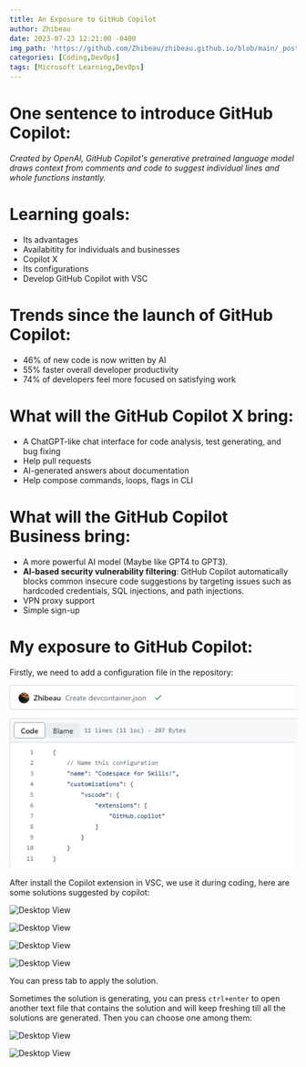 ```yaml
---
title: An Exposure to GitHub Copilot
author: Zhibeau
date: 2023-07-23 12:21:00 -0400
img_path: 'https://github.com/Zhibeau/zhibeau.github.io/blob/main/_posts/AEGC/'
categories: [Coding,DevOps]
tags: [Microsoft Learning,DevOps]
---
```


# One sentence to introduce GitHub Copilot:
*Created by OpenAI, GitHub Copilot's generative pretrained language model draws context from comments and code to suggest individual lines and whole functions instantly.*

# Learning goals:
- Its advantages
- Availabitity for individuals and businesses
- Copilot X
- Its configurations
- Develop GitHub Copilot with VSC

# Trends since the launch of GitHub Copilot:
- 46% of new code is now written by AI
- 55% faster overall developer productivity
- 74% of developers feel more focused on satisfying work

# What will the GitHub Copilot X bring:
- A ChatGPT-like chat interface for code analysis, test generating, and bug fixing
- Help pull requests
- AI-generated answers about documentation
- Help compose commands, loops, flags in CLI

# What will the GitHub Copilot Business bring:
- A more powerful AI model (Maybe like GPT4 to GPT3).
- **AI-based security vulnerability filtering**: GitHub Copilot automatically blocks common insecure code suggestions by targeting issues such as hardcoded credentials, SQL injections, and path injections.
- VPN proxy support
- Simple sign-up

# My exposure to GitHub Copilot:
Firstly, we need to add a configuration file in the repository:

![Desktop View](devjson.png)

After install the Copilot extension in VSC, we use it during coding, here are some solutions suggested by copilot:

![Desktop View](httprequestprompt.png)

![Desktop View](Prompt_mergesort.png)

![Desktop View](Prompt_factorial.png)

![Desktop View](Prompt_calculate2nums.png)

You can press tab to apply the solution.

Sometimes the solution is generating, you can press ```ctrl+enter``` to open another text file that contains the solution and will keep freshing till all the solutions are generated. Then you can choose one among them:

![Desktop View](generating_solutions.png)

![Desktop View](Complex_solution.png)
